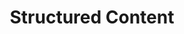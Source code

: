 ---
# This topic lives at
# https://digital.gov/topics/structured-content

slug: "structured-content"

# Topic Title
title: "Structured Content"

# description — keep it short and clear
summary: ""


# Weight
weight: 1

# For more information on managing topics,
# see https://github.com/GSA/digitalgov.gov/wiki
---
